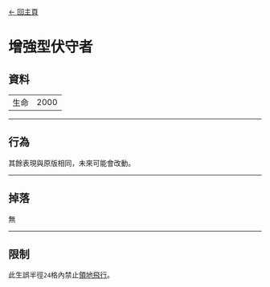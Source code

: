 [← 回主頁](../)
# 增強型伏守者

## 資料
<table>
    <tr><td align="end">生命</td><td>2000</td></tr>
</table>

---

## 行為
其餘表現與原版相同，未來可能會改動。

---

## 掉落
無

---

## 限制
此生誤半徑`24`格內禁止[領地飛行](../item/land_flying_device.md)。